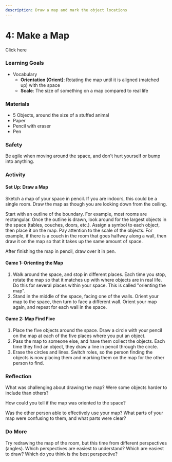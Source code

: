 ```yaml
---
description: Draw a map and mark the object locations
---
```


# 4: Make a Map

Click here

### Learning Goals

* Vocabulary 
  * **Orientation \(Orient\)**: Rotating the map until it is aligned \(matched up\) with the space
  * **Scale**: The size of something on a map compared to real life

### **Materials**

* 5 Objects, around the size of a stuffed animal
* Paper
* Pencil with eraser
* Pen

### Safety

Be agile when moving around the space, and don't hurt yourself or bump into anything.

### Activity

#### Set Up: Draw a Map

Sketch a map of your space in pencil. If you are indoors, this could be a single room. Draw the map as though you are looking down from the ceiling.

Start with an outline of the boundary. For example, most rooms are rectangular. Once the outline is drawn, look around for the largest objects in the space \(tables, couches, doors, etc.\). Assign a symbol to each object, then place it on the map. Pay attention to the scale of the objects. For example, if there is a couch in the room that goes halfway along a wall, then draw it on the map so that it takes up the same amount of space.

After finishing the map in pencil, draw over it in pen.

#### Game 1: Orienting the Map

1. Walk around the space, and stop in different places. Each time you stop, rotate the map so that it matches up with where objects are in real life. Do this for several places within your space. This is called "orienting the map".
2. Stand in the middle of the space, facing one of the walls. Orient your map to the space, then turn to face a different wall. Orient your map again, and repeat for each wall in the space.

#### Game 2: Map Find Five

1. Place the five objects around the space. Draw a circle with your pencil on the map at each of the five places where you put an object.
2. Pass the map to someone else, and have them collect the objects. Each time they find an object, they draw a line in pencil through the circle. 
3. Erase the circles and lines. Switch roles, so the person finding the objects is now placing them and marking them on the map for the other person to find.

### Reflection

What was challenging about drawing the map? Were some objects harder to include than others?

How could you tell if the map was oriented to the space?

Was the other person able to effectively use your map? What parts of your map were confusing to them, and what parts were clear?

### Do More

Try redrawing the map of the room, but this time from different perspectives \(angles\). Which perspectives are easiest to understand? Which are easiest to draw? Which do you think is the best perspective?

